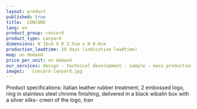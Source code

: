```yaml
---
layout: product
published: true
title:  CONCORD
lang: en
product_group: concord
product_type: Lanyard
dimensions: W 16cm X D 2.5cm x H 0.6cm
production_leadtime: 29 days (indicative leadtime)
moq: on demand
price_per_unit: on demand
our_services: design - technical development - sample - mass production - QC - logistic - shipping
image1:   Concord-lanyard.jpg
---
```

Product specifications: italian leather rubber treatment, 2 embossed logo, ring in stainless steel chrome finishing, delivered in a black wibalin box with a silver silks- creen of the logo, tran

